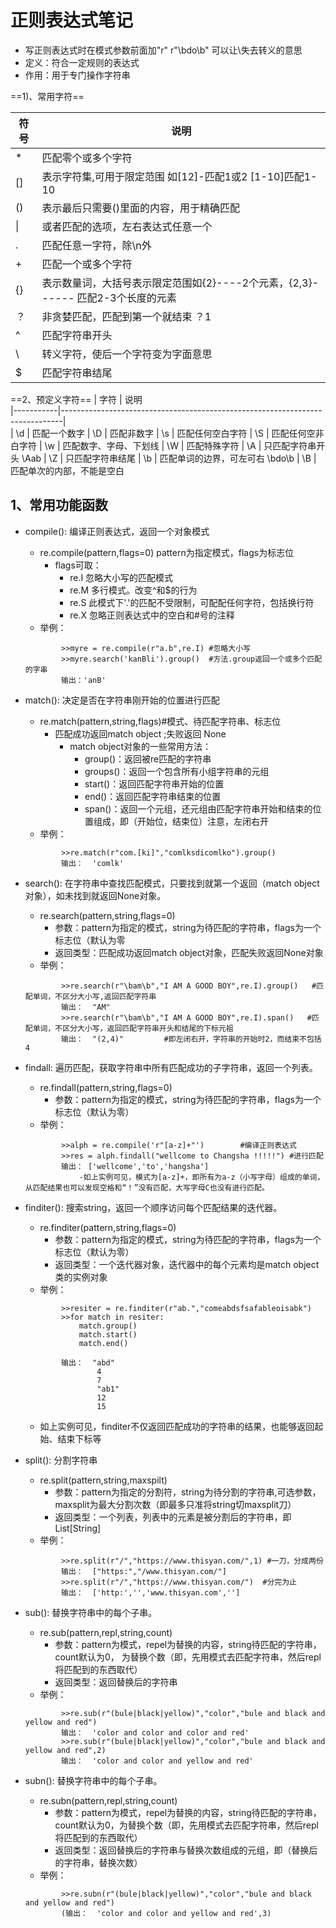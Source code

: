 # 正则表达式笔记   
- 写正则表达式时在模式参数前面加"r"             r"\bdo\b"  可以让\失去转义的意思
- 定义：符合一定规则的表达式
- 作用：用于专门操作字符串

==1)、常用字符==

|   符号        |               说明                                
|---------------|-------------------------------------------------------------------------------------------|
|    *          | 匹配零个或多个字符
|    []         | 表示字符集,可用于限定范围 如[12]-匹配1或2  [1-10]匹配1-10 
|    ()         | 表示最后只需要()里面的内容，用于精确匹配
|    \|          | 或者匹配的选项，左右表达式任意一个
|    .          | 匹配任意一字符，除\n外
|    +          | 匹配一个或多个字符
|    {}         | 表示数量词，大括号表示限定范围如{2}----2个元素，{2,3}------ 匹配2-3个长度的元素
|    ？         | 非贪婪匹配，匹配到第一个就结束          ？1
|    ^          | 匹配字符串开头
|    \          | 转义字符，使后一个字符变为字面意思
|    $          | 匹配字符串结尾


==2、预定义字符==
|   字符    |           说明                    
|-----------|------------------------------------------------------------------------------|  
|    \d     |        匹配一个数字
|    \D     |        匹配非数字
|    \s     |        匹配任何空白字符
|    \S     |        匹配任何空非白字符
|    \w     |        匹配数字、字母、下划线
|    \W     |        匹配特殊字符
|    \A     |        只匹配字符串开头        \Aab
|    \Z     |        只匹配字符串结尾
|    \b     |        匹配单词的边界，可左可右    \bdo\b 
|    \B     |        匹配单次的内部，不能是空白

## 1、常用功能函数
- compile():   编译正则表达式，返回一个对象模式
    - re.compile(pattern,flags=0)    pattern为指定模式，flags为标志位
        - flags可取：
            - re.I       忽略大小写的匹配模式
            - re.M       多行模式。改变^和$的行为
            - re.S       此模式下'.'的匹配不受限制，可配配任何字符，包括换行符
            - re.X       忽略正则表达式中的空白和#号的注释
    - 举例：
    ```
            >>myre = re.compile(r"a.b",re.I) #忽略大小写
            >>myre.search('kanBli').group()  #方法.group返回一个或多个匹配的字串
            输出：'anB'
    ```

- match():   决定是否在字符串刚开始的位置进行匹配
    - re.match(pattern,string,flags)#模式、待匹配字符串、标志位
        - 匹配成功返回match object ;失败返回 None
            - match object对象的一些常用方法：
                - group()：返回被re匹配的字符串
                - groups()：返回一个包含所有小组字符串的元组
                - start()：返回匹配字符串开始的位置
                - end()：返回匹配字符串结束的位置
                - span()：返回一个元组，还元组由匹配字符串开始和结束的位置组成，即（开始位，结束位）注意，左闭右开
    - 举例：
    ```
            >>re.match(r"com.[ki]","comlksdicomlko").group()
            输出：  'comlk'
    ```

- search():  在字符串中查找匹配模式，只要找到就第一个返回（match object对象），如未找到就返回None对象。
    - re.search(pattern,string,flags=0)
        - 参数：pattern为指定的模式，string为待匹配的字符串，flags为一个标志位（默认为零
        - 返回类型：匹配成功返回match object对象，匹配失败返回None对象
    - 举例：
    ```
            >>re.search(r"\bam\b","I AM A GOOD BOY",re.I).group()   #匹配单词，不区分大小写,返回匹配字符串
            输出：  "AM"
            >>re.search(r"\bam\b","I AM A GOOD BOY",re.I).span()   #匹配单词，不区分大小写，返回匹配字符串开头和结尾的下标元祖
            输出：  "(2,4)"         #即左闭右开，字符串的开始时2，而结束不包括4
    ```

- findall:   遍历匹配，获取字符串中所有匹配成功的子字符串，返回一个列表。
    - re.findall(pattern,string,flags=0)
        - 参数：pattern为指定的模式，string为待匹配的字符串，flags为一个标志位（默认为零）
    - 举例：
    ```
            >>alph = re.compile('r"[a-z]+"')        #编译正则表达式
            >>res = alph.findall("wellcome to Changsha !!!!!") #进行匹配
            输出： ['wellcome','to','hangsha']
                -如上实例可见，模式为[a-z]+，即所有为a-z（小写字母）组成的单词，从匹配结果也可以发现空格和“！”没有匹配，大写字母C也没有进行匹配。
    ```

- finditer():    搜索string，返回一个顺序访问每个匹配结果的迭代器。
    - re.finditer(pattern,string,flags=0)
        - 参数：pattern为指定的模式，string为待匹配的字符串，flags为一个标志位（默认为零）
        - 返回类型：一个迭代器对象，迭代器中的每个元素均是match object类的实例对象
    - 举例：
    ```
            >>resiter = re.finditer(r"ab.","comeabdsfsafableoisabk")
            >>for match in resiter:
                match.group()
                match.start()
                match.end()

            输出：  "abd"
                    4
                    7
                    "ab1"
                    12
                    15
    ```

    - 如上实例可见，finditer不仅返回匹配成功的字符串的结果，也能够返回起始、结束下标等

- split():   分割字符串
    - re.split(pattern,string,maxspilt)
        - 参数：pattern为指定的分割符，string为待分割的字符串,可选参数，maxsplit为最大分割次数（即最多只准将string切maxsplit刀）
        - 返回类型：一个列表，列表中的元素是被分割后的字符串，即List[String]
    - 举例：
    ```
            >>re.split(r"/","https://www.thisyan.com/",1) #一刀，分成两份
            输出：  ["https:","/www.thisyan.com/"]
            >>re.split(r"/","https://www.thisyan.com/")  #分完为止
            输出：  ['http:','','www.thisyan.com','']
    ```

- sub():     替换字符串中的每个子串。
    - re.sub(pattern,repl,string,count)
        - 参数：pattern为模式，repel为替换的内容，string待匹配的字符串，count默认为0，
                为替换个数（即，先用模式去匹配字符串，然后repl将匹配到的东西取代）
        - 返回类型：返回替换后的字符串
    - 举例：
    ```
            >>re.sub(r"(bule|black|yellow)","color","bule and black and yellow and red")
            输出：  'color and color and color and red'
            >>re.sub(r"(bule|black|yellow)","color","bule and black and yellow and red",2)
            输出：  'color and color and yellow and red'
    ```

- subn():    替换字符串中的每个子串。
    - re.subn(pattern,repl,string,count)
        - 参数：pattern为模式，repel为替换的内容，string待匹配的字符串，count默认为0，为替换个数（即，先用模式去匹配字符串，然后repl将匹配到的东西取代）
        - 返回类型：返回替换后的字符串与替换次数组成的元组，即（替换后的字符串，替换次数）
    - 举例：
    ```
            >>re.subn(r"(bule|black|yellow)","color","bule and black and yellow and red")
            (输出：  'color and color and yellow and red',3)
    ```
            





